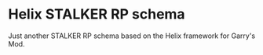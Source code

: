# Helix STALKER RP schema
 Just another STALKER RP schema based on the Helix framework for Garry's Mod.
